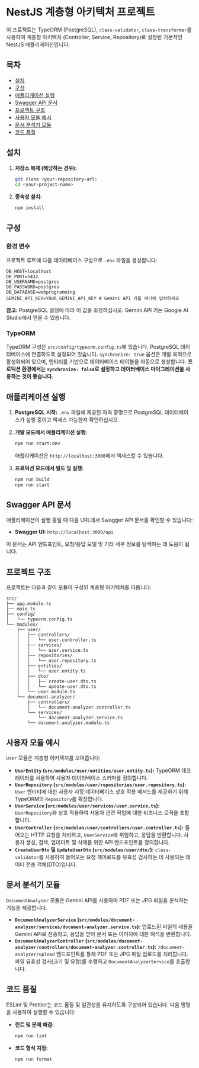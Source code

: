 # NestJS 계층형 아키텍처 프로젝트

이 프로젝트는 TypeORM (PostgreSQL), `class-validator`, `class-transformer`를 사용하여 계층형 아키텍처 (Controller, Service, Repository)로 설정된 기본적인 NestJS 애플리케이션입니다.

## 목차

- [설치](#설치)
- [구성](#구성)
- [애플리케이션 실행](#애플리케이션-실행)
- [Swagger API 문서](#swagger-api-문서)
- [프로젝트 구조](#프로젝트-구조)
- [사용자 모듈 예시](#사용자-모듈-예시)
- [문서 분석기 모듈](#문서-분석기-모듈)
- [코드 품질](#코드-품질)

## 설치

1.  **저장소 복제 (해당하는 경우):**
    ```bash
    git clone <your-repository-url>
    cd <your-project-name>
    ```

2.  **종속성 설치:**
    ```bash
    npm install
    ```

## 구성

### 환경 변수

프로젝트 루트에 다음 데이터베이스 구성으로 `.env` 파일을 생성합니다:

```env
DB_HOST=localhost
DB_PORT=5432
DB_USERNAME=postgres
DB_PASSWORD=postgres
DB_DATABASE=webprogramming
GEMINI_API_KEY=YOUR_GEMINI_API_KEY # Gemini API 키를 여기에 입력하세요
```

**참고:** PostgreSQL 설정에 따라 이 값을 조정하십시오. Gemini API 키는 Google AI Studio에서 얻을 수 있습니다.

### TypeORM

TypeORM 구성은 `src/config/typeorm.config.ts`에 있습니다. PostgreSQL 데이터베이스에 연결하도록 설정되어 있습니다. `synchronize: true` 옵션은 개발 목적으로 활성화되어 있으며, 엔티티를 기반으로 데이터베이스 테이블을 자동으로 생성합니다. **프로덕션 환경에서는 `synchronize: false`로 설정하고 데이터베이스 마이그레이션을 사용하는 것이 좋습니다.**

## 애플리케이션 실행

1.  **PostgreSQL 시작:** `.env` 파일에 제공된 자격 증명으로 PostgreSQL 데이터베이스가 실행 중이고 액세스 가능한지 확인하십시오.

2.  **개발 모드에서 애플리케이션 실행:**
    ```bash
    npm run start:dev
    ```

    애플리케이션은 `http://localhost:3000`에서 액세스할 수 있습니다.

3.  **프로덕션 모드에서 빌드 및 실행:**
    ```bash
    npm run build
    npm run start
    ```



## Swagger API 문서

애플리케이션이 실행 중일 때 다음 URL에서 Swagger API 문서를 확인할 수 있습니다:

-   **Swagger UI:** `http://localhost:3000/api`

이 문서는 API 엔드포인트, 요청/응답 모델 및 기타 세부 정보를 탐색하는 데 도움이 됩니다.

## 프로젝트 구조

프로젝트는 다음과 같이 모듈이 구성된 계층형 아키텍처를 따릅니다:

```
src/
├── app.module.ts
├── main.ts
├── config/
│   └── typeorm.config.ts
└── modules/
    ├── user/
    │   ├── controllers/
    │   │   └── user.controller.ts
    │   ├── services/
    │   │   └── user.service.ts
    │   ├── repositories/
    │   │   └── user.repository.ts
    │   ├── entities/
    │   │   └── user.entity.ts
    │   ├── dto/
    │   │   ├── create-user.dto.ts
    │   │   └── update-user.dto.ts
    │   └── user.module.ts
    └── document-analyzer/
        ├── controllers/
        │   └── document-analyzer.controller.ts
        └── services/
            └── document-analyzer.service.ts
        └── document-analyzer.module.ts
```

## 사용자 모듈 예시

`User` 모듈은 계층형 아키텍처를 보여줍니다:

-   **`UserEntity` (`src/modules/user/entities/user.entity.ts`):** TypeORM 데코레이터를 사용하여 사용자 데이터베이스 스키마를 정의합니다.
-   **`UserRepository` (`src/modules/user/repositories/user.repository.ts`):** `User` 엔티티에 대한 사용자 지정 데이터베이스 상호 작용 메서드를 제공하기 위해 TypeORM의 `Repository`를 확장합니다.
-   **`UserService` (`src/modules/user/services/user.service.ts`):** `UserRepository`와 상호 작용하여 사용자 관련 작업에 대한 비즈니스 로직을 포함합니다.
-   **`UserController` (`src/modules/user/controllers/user.controller.ts`):** 들어오는 HTTP 요청을 처리하고, `UserService`에 위임하고, 응답을 반환합니다. 사용자 생성, 검색, 업데이트 및 삭제를 위한 API 엔드포인트를 정의합니다.
-   **`CreateUserDto` 및 `UpdateUserDto` (`src/modules/user/dto/`):** `class-validator`를 사용하여 들어오는 요청 페이로드를 유효성 검사하는 데 사용되는 데이터 전송 객체(DTO)입니다.

## 문서 분석기 모듈

`DocumentAnalyzer` 모듈은 Gemini API를 사용하여 PDF 또는 JPG 파일을 분석하는 기능을 제공합니다.

-   **`DocumentAnalyzerService` (`src/modules/document-analyzer/services/document-analyzer.service.ts`):** 업로드된 파일의 내용을 Gemini API로 전송하고, 응답을 받아 문서 또는 이미지에 대한 해석을 반환합니다.
-   **`DocumentAnalyzerController` (`src/modules/document-analyzer/controllers/document-analyzer.controller.ts`):** `/document-analyzer/upload` 엔드포인트를 통해 PDF 또는 JPG 파일 업로드를 처리합니다. 파일 유효성 검사(크기 및 유형)를 수행하고 `DocumentAnalyzerService`를 호출합니다.

## 코드 품질

ESLint 및 Prettier는 코드 품질 및 일관성을 유지하도록 구성되어 있습니다. 다음 명령을 사용하여 실행할 수 있습니다:

-   **린트 및 문제 해결:**
    ```bash
    npm run lint
    ```

-   **코드 형식 지정:**
    ```bash
    npm run format
    ```